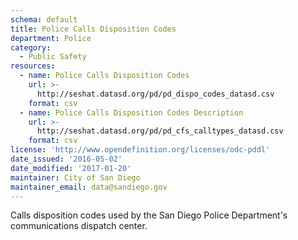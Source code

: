 ```yaml
---
schema: default
title: Police Calls Disposition Codes
department: Police
category:
  - Public Safety
resources:
  - name: Police Calls Disposition Codes
    url: >-
      http://seshat.datasd.org/pd/pd_dispo_codes_datasd.csv
    format: csv
  - name: Police Calls Disposition Codes Description
    url: >-
      http://seshat.datasd.org/pd/pd_cfs_calltypes_datasd.csv
    format: csv
license: 'http://www.opendefinition.org/licenses/odc-pddl'
date_issued: '2016-05-02'
date_modified: '2017-01-20'
maintainer: City of San Diego
maintainer_email: data@sandiego.gov
---
```

Calls disposition codes used by the San Diego Police Department's communications
dispatch center.
